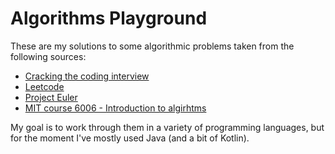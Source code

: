 # Algorithms Playground

These are my solutions to some algorithmic problems taken from the following sources:

- [Cracking the coding interview](https://www.misc.com/Cracking-Coding-Interview-Programming-Questions/dp/0984782850/ref=sr_1_2?ie=UTF8&qid=1524499146&sr=8-2&keywords=cracking+the+coding+interviews)
- [Leetcode](https://leetcode.com/problemset)
- [Project Euler](https://projecteuler.net/archives)
- [MIT course 6006 - Introduction to algirhtms](https://ocw.mit.edu/courses/electrical-engineering-and-computer-science/6-006-introduction-to-algorithms-fall-2011/)

My goal is to work through them in a variety of programming languages, but for the moment I've mostly used Java (and a bit of Kotlin).
